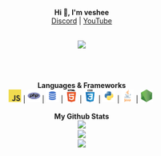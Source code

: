 <p align='center'>
  <b>Hi 👋, I'm veshee</b><br>
  <a href="https://discord.gg/TkHF7r2wZK">Discord</a> |
  <a href="https://www.youtube.com/@alrxe">YouTube</a> 

</p>

<p align="center"><br>
  <a href="https://github.com/alrxe">
    <img src="https://lanyard.cnrad.dev/api/430724783374598154"/>
     </a>
</p>

<br><br>
<p align="center">
	<b>Languages & Frameworks</b>
	<br>
	<code><img height="25" src="https://raw.githubusercontent.com/github/explore/80688e429a7d4ef2fca1e82350fe8e3517d3494d/topics/javascript/javascript.png"></code>&nbsp;|
	<code><img height="25" src="https://raw.githubusercontent.com/github/explore/80688e429a7d4ef2fca1e82350fe8e3517d3494d/topics/php/php.png"></code>&nbsp;|
	<code><img height="25" src="https://raw.githubusercontent.com/github/explore/80688e429a7d4ef2fca1e82350fe8e3517d3494d/topics/sql/sql.png"></code>&nbsp;|
	<code><img height="25" src="https://raw.githubusercontent.com/github/explore/80688e429a7d4ef2fca1e82350fe8e3517d3494d/topics/html/html.png"></code>&nbsp;|
	<code><img height="25" src="https://raw.githubusercontent.com/github/explore/80688e429a7d4ef2fca1e82350fe8e3517d3494d/topics/css/css.png"></code>&nbsp;|
	<code><img height="25" src="https://raw.githubusercontent.com/github/explore/80688e429a7d4ef2fca1e82350fe8e3517d3494d/topics/python/python.png"></code>&nbsp;|
	<code><img height="25" src="https://raw.githubusercontent.com/github/explore/80688e429a7d4ef2fca1e82350fe8e3517d3494d/topics/java/java.png"></code>&nbsp;|
	<code><img height="25" src="https://raw.githubusercontent.com/github/explore/80688e429a7d4ef2fca1e82350fe8e3517d3494d/topics/nodejs/nodejs.png"></code>&nbsp;
	<br><br>
	<b>My Github Stats</b><br>
    	<img src="https://github-readme-streak-stats.herokuapp.com/?user=alrxe&theme=dark&hide_border=true">
	<br>
	<img src="https://github-readme-stats.vercel.app/api?username=alrxe&include_all_commits=true&show_icons=true&hide_border=true&hide_title=true&count_private=true&theme=dark">
	<br>
	<img src="https://github-readme-stats.vercel.app/api/top-langs/?username=alrxe&layout=compact&count_private=true&langs_count=8&hide_border=true&theme=dark">
</p>
